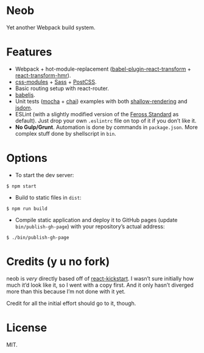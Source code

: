 # Neob

Yet another Webpack build system.

# Features

* Webpack + hot-module-replacement ([babel-plugin-react-transform](https://github.com/gaearon/babel-plugin-react-transform) + [react-transform-hmr](https://github.com/gaearon/react-transform-hmr)).
* [css-modules](https://github.com/css-modules/css-modules/) + [Sass](https://github.com/jtangelder/sass-loader) + [PostCSS](https://github.com/postcss/postcss).
* Basic routing setup with react-router.
* [babeljs](https://babeljs.io/).
* Unit tests ([mocha](http://mochajs.org/) + [chai](http://chaijs.com/)) examples with both [shallow-rendering](https://facebook.github.io/react/docs/test-utils.html#shallow-rendering) and [jsdom](https://github.com/tmpvar/jsdom).
* ESLint (with a slightly modified version of the [Feross Standard](https://github.com/feross/standard) as default). Just drop your own `.eslintrc` file on top of it if you don’t like it.
* **No Gulp/Grunt**. Automation is done by commands in `package.json`. More complex stuff done by shellscript in `bin`.

# Options

* To start the dev server:

```
$ npm start
```

* Build to static files in `dist`:

```
$ npm run build
```

* Compile static application and deploy it to GitHub pages (update `bin/publish-gh-page`) with your repository’s actual address:

```
$ ./bin/publish-gh-page
```

# Credits (y u no fork)

neob is *very* directly based off of [react-kickstart](https://github.com/vesparny/react-kickstart). I wasn’t sure initially how much it’d look like it, so I went with a copy first. And it only hasn’t diverged more than this because I’m not done with it yet.

Credit for all the initial effort should go to it, though.

# License

MIT.
